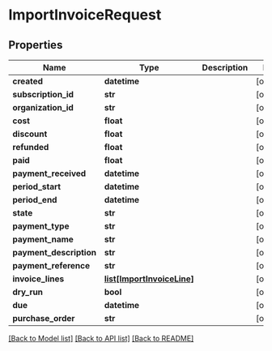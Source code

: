 # ImportInvoiceRequest

## Properties
Name | Type | Description | Notes
------------ | ------------- | ------------- | -------------
**created** | **datetime** |  | [optional] 
**subscription_id** | **str** |  | [optional] 
**organization_id** | **str** |  | [optional] 
**cost** | **float** |  | [optional] 
**discount** | **float** |  | [optional] 
**refunded** | **float** |  | [optional] 
**paid** | **float** |  | [optional] 
**payment_received** | **datetime** |  | [optional] 
**period_start** | **datetime** |  | [optional] 
**period_end** | **datetime** |  | [optional] 
**state** | **str** |  | [optional] 
**payment_type** | **str** |  | [optional] 
**payment_name** | **str** |  | [optional] 
**payment_description** | **str** |  | [optional] 
**payment_reference** | **str** |  | [optional] 
**invoice_lines** | [**list[ImportInvoiceLine]**](ImportInvoiceLine.md) |  | [optional] 
**dry_run** | **bool** |  | [optional] 
**due** | **datetime** |  | [optional] 
**purchase_order** | **str** |  | [optional] 

[[Back to Model list]](../README.md#documentation-for-models) [[Back to API list]](../README.md#documentation-for-api-endpoints) [[Back to README]](../README.md)

